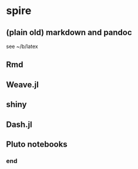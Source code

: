 # spire

## (plain old) markdown and pandoc

see ~/b/latex

## Rmd

## Weave.jl

## shiny

## Dash.jl

## Pluto notebooks




### end
